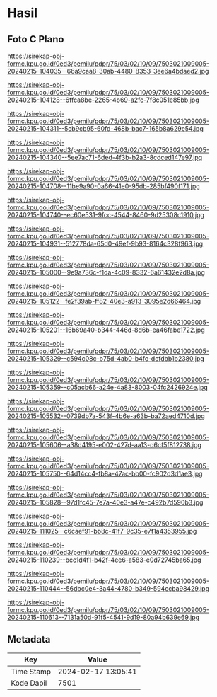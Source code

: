 # Hasil

## Foto C Plano

https://sirekap-obj-formc.kpu.go.id/0ed3/pemilu/pdpr/75/03/02/10/09/7503021009005-20240215-104035--66a9caa8-30ab-4480-8353-3ee6a4bdaed2.jpg

https://sirekap-obj-formc.kpu.go.id/0ed3/pemilu/pdpr/75/03/02/10/09/7503021009005-20240215-104128--6ffca8be-2265-4b69-a2fc-7f8c051e85bb.jpg

https://sirekap-obj-formc.kpu.go.id/0ed3/pemilu/pdpr/75/03/02/10/09/7503021009005-20240215-104311--5cb9cb95-60fd-468b-bac7-165b8a629e54.jpg

https://sirekap-obj-formc.kpu.go.id/0ed3/pemilu/pdpr/75/03/02/10/09/7503021009005-20240215-104340--5ee7ac71-6ded-4f3b-b2a3-8cdced147e97.jpg

https://sirekap-obj-formc.kpu.go.id/0ed3/pemilu/pdpr/75/03/02/10/09/7503021009005-20240215-104708--11be9a90-0a66-41e0-95db-285bf490f171.jpg

https://sirekap-obj-formc.kpu.go.id/0ed3/pemilu/pdpr/75/03/02/10/09/7503021009005-20240215-104740--ec60e531-9fcc-4544-8460-9d25308c1910.jpg

https://sirekap-obj-formc.kpu.go.id/0ed3/pemilu/pdpr/75/03/02/10/09/7503021009005-20240215-104931--512778da-65d0-49ef-9b93-8164c328f963.jpg

https://sirekap-obj-formc.kpu.go.id/0ed3/pemilu/pdpr/75/03/02/10/09/7503021009005-20240215-105000--9e9a736c-f1da-4c09-8332-6a61432e2d8a.jpg

https://sirekap-obj-formc.kpu.go.id/0ed3/pemilu/pdpr/75/03/02/10/09/7503021009005-20240215-105122--fe2f39ab-ff82-40e3-a913-3095e2d66464.jpg

https://sirekap-obj-formc.kpu.go.id/0ed3/pemilu/pdpr/75/03/02/10/09/7503021009005-20240215-105201--16b69a40-b344-446d-8d6b-ea46fabe1722.jpg

https://sirekap-obj-formc.kpu.go.id/0ed3/pemilu/pdpr/75/03/02/10/09/7503021009005-20240215-105329--c594c08c-b75d-4ab0-b4fc-dcfdbb1b2380.jpg

https://sirekap-obj-formc.kpu.go.id/0ed3/pemilu/pdpr/75/03/02/10/09/7503021009005-20240215-105359--c05acb66-a24e-4a83-8003-04fc2426924e.jpg

https://sirekap-obj-formc.kpu.go.id/0ed3/pemilu/pdpr/75/03/02/10/09/7503021009005-20240215-105532--0739db7a-543f-4b6e-a63b-ba72aed4710d.jpg

https://sirekap-obj-formc.kpu.go.id/0ed3/pemilu/pdpr/75/03/02/10/09/7503021009005-20240215-105606--a38d4195-e002-427d-aa13-d6cf5f812738.jpg

https://sirekap-obj-formc.kpu.go.id/0ed3/pemilu/pdpr/75/03/02/10/09/7503021009005-20240215-105750--64d14cc4-fb8a-47ac-bb00-fc902d3d1ae3.jpg

https://sirekap-obj-formc.kpu.go.id/0ed3/pemilu/pdpr/75/03/02/10/09/7503021009005-20240215-105828--97d1fc45-7e7a-40e3-a47e-c492b7d590b3.jpg

https://sirekap-obj-formc.kpu.go.id/0ed3/pemilu/pdpr/75/03/02/10/09/7503021009005-20240215-111025--c6caef91-bb8c-41f7-9c35-e7f1a4353955.jpg

https://sirekap-obj-formc.kpu.go.id/0ed3/pemilu/pdpr/75/03/02/10/09/7503021009005-20240215-110239--bcc1d4f1-b42f-4ee6-a583-e0d72745ba65.jpg

https://sirekap-obj-formc.kpu.go.id/0ed3/pemilu/pdpr/75/03/02/10/09/7503021009005-20240215-110444--56dbc0e4-3a44-4780-b349-594ccba98429.jpg

https://sirekap-obj-formc.kpu.go.id/0ed3/pemilu/pdpr/75/03/02/10/09/7503021009005-20240215-110613--7131a50d-91f5-4541-9d19-80a94b639e69.jpg


## Metadata

| Key        | Value               |
| ---------- | ------------------- |
| Time Stamp | 2024-02-17 13:05:41 |
| Kode Dapil | 7501                |



